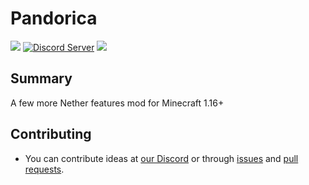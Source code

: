 # Pandorica

[![](https://img.shields.io/badge/api-fabric-orange.svg?style=flat-square)](https://www.curseforge.com/minecraft/mc-mods/fabric-api/files)
[![Discord Server](https://img.shields.io/discord/629359147737022501.svg?color=blueviolet&style=flat-square)](https://discord.gg/ftzwyrA)
[![](https://img.shields.io/github/v/release/pandoricamod/pandorica?include_prereleases&style=flat-square)](https://github.com/pandoricamod/pandorica/releases)

## Summary
A few more Nether features mod for Minecraft 1.16+

## Contributing
- You can contribute ideas at [our Discord](https://discord.gg/ftzwyrA) or through [issues](https://github.com/pandoricamod/pandorica/issues) and [pull requests](https://github.com/pandoricamod/pandorica/pulls).
